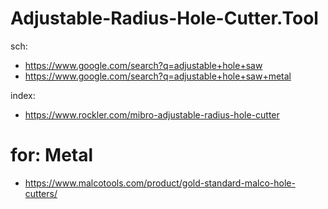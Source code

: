 # Adjustable-Radius-Hole-Cutter.Tool
sch:
- https://www.google.com/search?q=adjustable+hole+saw
- https://www.google.com/search?q=adjustable+hole+saw+metal

index:
- https://www.rockler.com/mibro-adjustable-radius-hole-cutter

# for: Metal
- https://www.malcotools.com/product/gold-standard-malco-hole-cutters/
